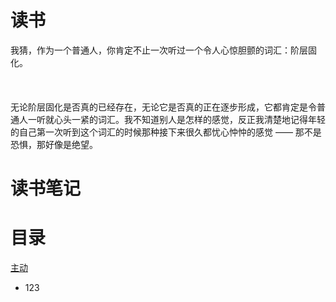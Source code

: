 # 读书 
 我猜，作为一个普通人，你肯定不止一次听过一个令人心惊胆颤的词汇：阶层固化。<br><br><br><br>
无论阶层固化是否真的已经存在，无论它是否真的正在逐步形成，它都肯定是令普通人一听就心头一紧的词汇。我不知道别人是怎样的感觉，反正我清楚地记得年轻的自己第一次听到这个词汇的时候那种接下来很久都忧心忡忡的感觉 —— 那不是恐惧，那好像是绝望。<br>
# 读书笔记
# 目录

[主动](https://github.com/xiaolai/regular-investing-in-box/blob/master/CHAPTER.09.1.md)
- 123
